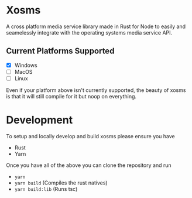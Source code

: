 # Xosms
A cross platform media service library made in Rust for Node to easily and seamelessly integrate with the operating systems media service API.

## Current Platforms Supported
- [x] Windows
- [ ] MacOS
- [ ] Linux

Even if your platform above isn't currently supported, the beauty of xosms is that it will still compile for it but noop on everything.

# Development
To setup and locally develop and build xosms please ensure you have
- Rust
- Yarn

Once you have all of the above you can clone the repository and run
- `yarn`
- `yarn build` (Compiles the rust natives)
- `yarn build:lib` (Runs tsc)
